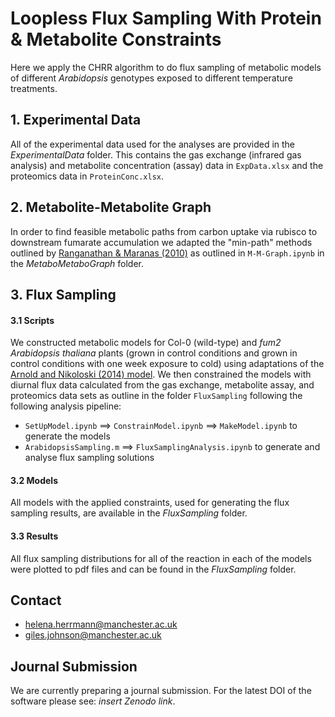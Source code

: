 # Loopless Flux Sampling With Protein & Metabolite Constraints

Here we apply the CHRR algorithm to do flux sampling of metabolic models of different *Arabidopsis* genotypes exposed to different temperature treatments. 

## 1. Experimental Data 
All of the experimental data used for the analyses are provided in the *ExperimentalData* folder. This contains the gas exchange (infrared gas analysis) and metabolite concentration (assay) data in `ExpData.xlsx` and the proteomics data in `ProteinConc.xlsx`. 

## 2. Metabolite-Metabolite Graph
In order to find feasible metabolic paths from carbon uptake via rubisco to downstream fumarate accumulation we adapted the "min-path" methods outlined by [Ranganathan & Maranas (2010)](https://onlinelibrary.wiley.com/doi/abs/10.1002/biot.201000171) as outlined in `M-M-Graph.ipynb` in the *MetaboMetaboGraph* folder. 

## 3. Flux Sampling 

#### 3.1 Scripts
We constructed metabolic models for Col-0 (wild-type) and *fum2* *Arabidopsis thaliana* plants (grown in control conditions and grown in control conditions with one week exposure to cold) using adaptations of the [Arnold and Nikoloski (2014) model](https://www.ncbi.nlm.nih.gov/pubmed/24808102). We then constrained the models with diurnal flux data calculated from the gas exchange, metabolite assay, and proteomics data sets as outline in the folder `FluxSampling` following the following analysis pipeline: 
- `SetUpModel.ipynb` ==> `ConstrainModel.ipynb` ==> `MakeModel.ipynb` to generate the models
- `ArabidopsisSampling.m` ==> `FluxSamplingAnalysis.ipynb` to generate and analyse flux sampling solutions 

#### 3.2 Models
All models with the applied constraints, used for generating the flux sampling results, are available in the *FluxSampling* folder.

#### 3.3 Results 
All flux sampling distributions for all of the reaction in each of the models were plotted to pdf files and can be found in the *FluxSampling* folder. 

## Contact

- helena.herrmann@manchester.ac.uk
- giles.johnson@manchester.ac.uk

## Journal Submission

We are currently preparing a journal submission. For the latest DOI of the software please see: *insert Zenodo link*.
